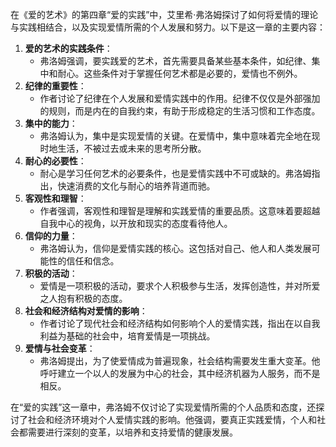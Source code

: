在《爱的艺术》的第四章“爱的实践”中，艾里希·弗洛姆探讨了如何将爱情的理论与实践相结合，以及实现爱情所需的个人发展和努力。以下是这一章的主要内容：

1. **爱的艺术的实践条件**：
   - 弗洛姆强调，要实践爱的艺术，首先需要具备某些基本条件，如纪律、集中和耐心。这些条件对于掌握任何艺术都是必要的，爱情也不例外。
2. **纪律的重要性**：
   - 作者讨论了纪律在个人发展和爱情实践中的作用。纪律不仅仅是外部强加的规则，而是内在的自我约束，有助于形成稳定的生活习惯和工作态度。
3. **集中的能力**：
   - 弗洛姆认为，集中是实现爱情的关键。在爱情中，集中意味着完全地在现时地生活，不被过去或未来的思考所分散。
4. **耐心的必要性**：
   - 耐心是学习任何艺术的必要条件，也是爱情实践中不可或缺的。弗洛姆指出，快速消费的文化与耐心的培养背道而驰。
5. **客观性和理智**：
   - 作者强调，客观性和理智是理解和实践爱情的重要品质。这意味着要超越自我中心的视角，以开放和现实的态度看待他人。
6. **信仰的力量**：
   - 弗洛姆认为，信仰是爱情实践的核心。这包括对自己、他人和人类发展可能性的信任和信念。
7. **积极的活动**：
   - 爱情是一项积极的活动，要求个人积极参与生活，发挥创造性，并对所爱之人抱有积极的态度。
8. **社会和经济结构对爱情的影响**：
   - 作者讨论了现代社会和经济结构如何影响个人的爱情实践，指出在以自我利益为基础的社会中，培育爱情是一项挑战。
9. **爱情与社会变革**：
   - 弗洛姆提出，为了使爱情成为普遍现象，社会结构需要发生重大变革。他呼吁建立一个以人的发展为中心的社会，其中经济机器为人服务，而不是相反。

在“爱的实践”这一章中，弗洛姆不仅讨论了实现爱情所需的个人品质和态度，还探讨了社会和经济环境对个人爱情实践的影响。他强调，要真正实践爱情，个人和社会都需要进行深刻的变革，以培养和支持爱情的健康发展。